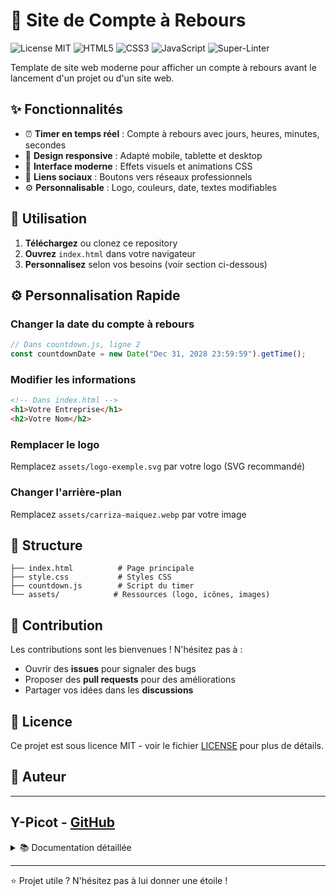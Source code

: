 # 🚀 Site de Compte à Rebours

![License MIT](https://img.shields.io/badge/License-MIT-green.svg?style=flat-square)
![HTML5](https://img.shields.io/badge/HTML5-E34F26?style=flat-square&logo=html5&logoColor=white)
![CSS3](https://img.shields.io/badge/CSS3-1572B6?style=flat-square&logo=css3&logoColor=white)
![JavaScript](https://img.shields.io/badge/JavaScript-F7DF1E?style=flat-square&logo=javascript&logoColor=black)
![Super-Linter](https://github.com/Y-Picot/countdown-site/actions/workflows/super_linter.yml/badge.svg)

Template de site web moderne pour afficher un compte à rebours avant le lancement d'un projet ou d'un site web.

## ✨ Fonctionnalités

- ⏰ **Timer en temps réel** : Compte à rebours avec jours, heures, minutes, secondes
- 📱 **Design responsive** : Adapté mobile, tablette et desktop  
- 🎨 **Interface moderne** : Effets visuels et animations CSS
- 🔗 **Liens sociaux** : Boutons vers réseaux professionnels
- ⚙️ **Personnalisable** : Logo, couleurs, date, textes modifiables

## 🚀 Utilisation

1. **Téléchargez** ou clonez ce repository
2. **Ouvrez** `index.html` dans votre navigateur
3. **Personnalisez** selon vos besoins (voir section ci-dessous)

## ⚙️ Personnalisation Rapide

### Changer la date du compte à rebours
```javascript
// Dans countdown.js, ligne 2
const countdownDate = new Date("Dec 31, 2028 23:59:59").getTime();
```

### Modifier les informations
```html
<!-- Dans index.html -->
<h1>Votre Entreprise</h1>
<h2>Votre Nom</h2>
```

### Remplacer le logo
Remplacez `assets/logo-exemple.svg` par votre logo (SVG recommandé)

### Changer l'arrière-plan  
Remplacez `assets/carriza-maiquez.webp` par votre image

## 📁 Structure

```
├── index.html          # Page principale
├── style.css           # Styles CSS
├── countdown.js        # Script du timer
└── assets/            # Ressources (logo, icônes, images)
```

## 🤝 Contribution

Les contributions sont les bienvenues ! N'hésitez pas à :
- Ouvrir des **issues** pour signaler des bugs
- Proposer des **pull requests** pour des améliorations
- Partager vos idées dans les **discussions**

## 📄 Licence

Ce projet est sous licence MIT - voir le fichier [LICENSE](LICENSE) pour plus de détails.

## 👤 Auteur

---
**Y-Picot** - [GitHub](https://github.com/Y-Picot)
---

<details>
<summary>📚 Documentation détaillée</summary>

### Technologies utilisées
- **HTML5** : Structure sémantique
- **CSS3** : Flexbox, animations, variables CSS
- **JavaScript Vanilla** : Timer dynamique

### Compatibilité navigateurs
- Chrome 60+, Firefox 55+, Safari 12+, Edge 79+

### Options de déploiement
- **Hébergement statique** : Upload direct sur serveur
- **GitHub Pages** : Activation dans paramètres du repository  
- **Netlify/Vercel** : Déploiement automatique depuis GitHub

### Personnalisation avancée

#### Variables CSS
```css
:root {
  --primary-color: #007bff;
  --accent-color: #28a745;
  --text-color: #ffffff;
}
```

#### Responsive breakpoints
- Mobile : 320px - 768px
- Tablette : 768px - 1024px
- Desktop : 1024px+

#### Structure complète
```
countdown-site/
├── index.html
├── style.css  
├── countdown.js
├── README.md
├── LICENSE
├── .gitignore
└── assets/
    ├── logo-exemple.svg
    ├── carriza-maiquez.webp
    ├── social-linkedin.svg
    ├── social-twitter.svg
    ├── social-github.svg
    └── social-malt.svg
```

</details>

---

⭐ Projet utile ? N'hésitez pas à lui donner une étoile !
